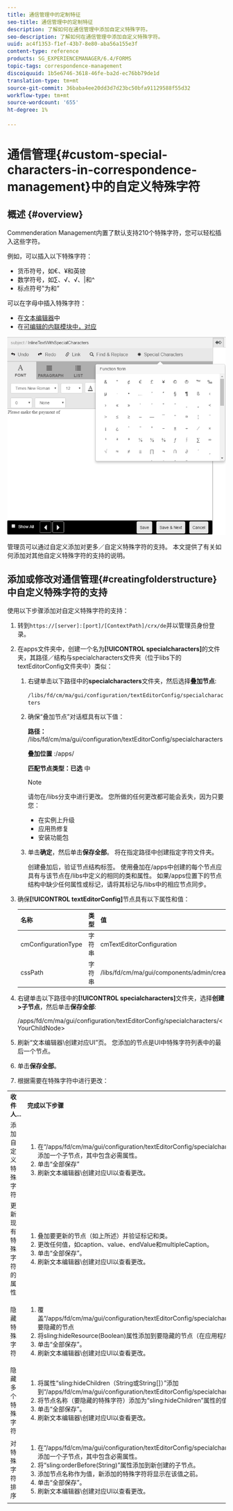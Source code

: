```yaml
---
title: 通信管理中的定制特征
seo-title: 通信管理中的定制特征
description: 了解如何在通信管理中添加自定义特殊字符。
seo-description: 了解如何在通信管理中添加自定义特殊字符。
uuid: ac4f1353-f1ef-43b7-8e80-aba56a155e3f
content-type: reference
products: SG_EXPERIENCEMANAGER/6.4/FORMS
topic-tags: correspondence-management
discoiquuid: 1b5e6746-3618-46fe-ba2d-ec76bb79de1d
translation-type: tm+mt
source-git-commit: 36baba4ee20dd3d7d23bc50bfa91129588f55d32
workflow-type: tm+mt
source-wordcount: '655'
ht-degree: 1%

---
```



# 通信管理{#custom-special-characters-in-correspondence-management}中的自定义特殊字符

## 概述 {#overview}

Commenderation Management内置了默认支持210个特殊字符，您可以轻松插入这些字符。

例如，可以插入以下特殊字符：

* 货币符号，如€、¥和英镑
* 数学符号，如∑、√、√、|和^
* 标点符号‟为和”

可以在字母中插入特殊字符：

* 在[文本编辑器](/help/forms/using/document-fragments.md#createtext)中
* 在[可编辑的内联模块中，对应](/help/forms/using/create-correspondence.md#managecontent)

![特殊字符线模块](assets/specialcharactersinlinemodule.png)

管理员可以通过自定义添加对更多／自定义特殊字符的支持。 本文提供了有关如何添加对其他自定义特殊字符的支持的说明。

## 添加或修改对通信管理{#creatingfolderstructure}中自定义特殊字符的支持

使用以下步骤添加对自定义特殊字符的支持：

1. 转到`https://[server]:[port]/[ContextPath]/crx/de`并以管理员身份登录。
1. 在apps文件夹中，创建一个名为&#x200B;**[!UICONTROL specialcharacters]**&#x200B;的文件夹，其路径／结构与specialcharacters文件夹（位于libs下的textEditorConfig文件夹中）类似：

   1. 右键单击以下路径中的&#x200B;**specialcharacters**&#x200B;文件夹，然后选择&#x200B;**叠加节点**:

      `/libs/fd/cm/ma/gui/configuration/textEditorConfig/specialcharacters`

   1. 确保“叠加节点”对话框具有以下值：

      **路径：** /libs/fd/cm/ma/gui/configuration/textEditorConfig/specialcharacters

      **叠加位置** :/apps/

      **匹配节点类型：已选** 中

      >[!NOTE]
      >
      >请勿在/libs分支中进行更改。 您所做的任何更改都可能会丢失，因为只要您：
      >
      >* 在实例上升级
      >* 应用热修复
      >* 安装功能包


   1. 单击&#x200B;**确定**，然后单击&#x200B;**保存全部**。 将在指定路径中创建指定字符文件夹。

      创建叠加后，验证节点结构标签。 使用叠加在/apps中创建的每个节点应具有与该节点在/libs中定义的相同的类和属性。 如果/apps位置下的节点结构中缺少任何属性或标记，请将其标记与/libs中的相应节点同步。

1. 确保&#x200B;**[!UICONTROL textEditorConfig]**&#x200B;节点具有以下属性和值：

   | 名称 | 类型 | 值 |
   |---|---|---|
   | cmConfigurationType | 字符串 | cmTextEditorConfiguration |
   | cssPath | 字符串 | /libs/fd/cm/ma/gui/components/admin/createasset/textcontrol/clientlibs/textcontrol |

1. 右键单击以下路径中的&#x200B;**[!UICONTROL specialcharacters]**&#x200B;文件夹，选择&#x200B;**创建>子节点**，然后单击&#x200B;**保存全部**:

   /apps/fd/cm/ma/gui/configuration/textEditorConfig/specialcharacters/&lt;YourChildNode>

1. 刷新“文本编辑器\创建对应UI”页。 您添加的节点是UI中特殊字符列表中的最后一个节点。
1. 单击&#x200B;**保存全部**。
1. 根据需要在特殊字符中进行更改：

<table> 
 <tbody> 
  <tr> 
   <td><strong>收件人...</strong></td> 
   <td><strong>完成以下步骤</strong></td> 
  </tr> 
  <tr> 
   <td>添加自定义特殊字符</td> 
   <td> 
    <ol> 
     <li>在“/apps/fd/cm/ma/gui/configuration/textEditorConfig/specialcharacters”下添加一个子节点，其中包含必需属性。</li> 
     <li>单击“全部保存”</li> 
     <li>刷新文本编辑器\创建对应UI以查看更改。</li> 
    </ol> </td> 
  </tr> 
  <tr> 
   <td>更新现有特殊字符的属性</td> 
   <td> 
    <ol> 
     <li>叠加要更新的节点（如上所述）并验证标记和类。</li> 
     <li>更改任何值，如caption、value、endValue和multipleCaption。 </li> 
     <li>单击“全部保存”。 </li> 
     <li>刷新文本编辑器\创建对应UI以查看更改。</li> 
    </ol> </td> 
  </tr> 
  <tr> 
   <td>隐藏特殊字符</td> 
   <td> 
    <ol> 
     <li>覆盖“/apps/fd/cm/ma/gui/configuration/textEditorConfig/specialcharacters”下要隐藏的节点</li> 
     <li>将sling:hideResource(Boolean)属性添加到要隐藏的节点（在应用程序下）。 </li> 
     <li>单击“全部保存”。 </li> 
     <li>刷新文本编辑器\创建对应UI以查看更改。<br /> </li> 
    </ol> </td> 
  </tr> 
  <tr> 
   <td>隐藏多个特殊字符</td> 
   <td> 
    <ol> 
     <li>将属性“sling:hideChildren（String或String[]）”添加到“/apps/fd/cm/ma/gui/configuration/textEditorConfig/specialcharacters”。 </li> 
     <li>将节点名称（要隐藏的特殊字符）添加为“sling:hideChildren”属性的值。 </li> 
     <li>单击“全部保存”。 </li> 
     <li>刷新文本编辑器\创建对应UI以查看更改。<br /> </li> 
    </ol> </td> 
  </tr> 
  <tr> 
   <td>对特殊字符排序</td> 
   <td> 
    <ol> 
     <li>在“/apps/fd/cm/ma/gui/configuration/textEditorConfig/specialcharacters”下添加一个子节点，其中包含必需属性。 </li> 
     <li>将“sling:orderBefore(String)”属性添加到新创建的子节点。 </li> 
     <li>添加节点名称作为值，新添加的特殊字符将显示在该值之前。 </li> 
     <li>单击“全部保存”。 </li> 
     <li>刷新文本编辑器\创建对应UI以查看更改。<br /> </li> 
    </ol> </td> 
  </tr> 
 </tbody> 
</table>

